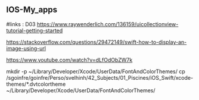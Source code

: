 ## IOS-My_apps

#links : D03
https://www.raywenderlich.com/136159/uicollectionview-tutorial-getting-started

https://stackoverflow.com/questions/29472149/swift-how-to-display-an-image-using-url

https://www.youtube.com/watch?v=dLfOdObZW7k

mkdir -p ~/Library/Developer/Xcode/UserData/FontAndColorThemes/
cp /sgoinfre/goinfre/Perso/svelhinh/42_Subjects/01_Piscines/iOS_Swift/xcode-themes/*.dvtcolortheme ~/Library/Developer/Xcode/UserData/FontAndColorThemes/
